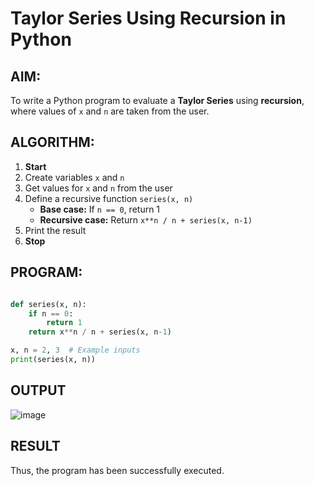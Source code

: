 #  Taylor Series Using Recursion in Python

##  AIM:
To write a Python program to evaluate a **Taylor Series** using **recursion**, where values of `x` and `n` are taken from the user.

##  ALGORITHM:

1. **Start**
2. Create variables `x` and `n`
3. Get values for `x` and `n` from the user
4. Define a recursive function `series(x, n)`
   - **Base case:** If `n == 0`, return 1
   - **Recursive case:** Return `x**n / n + series(x, n-1)`
5. Print the result
6. **Stop**

##  PROGRAM:

``` python

def series(x, n):
    if n == 0:
        return 1
    return x**n / n + series(x, n-1)

x, n = 2, 3  # Example inputs
print(series(x, n))

```


## OUTPUT

![image](https://github.com/user-attachments/assets/3289a789-9a2c-489f-a257-55d5b9878def)

## RESULT

Thus, the program has been successfully executed.
